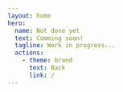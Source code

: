 ```yaml
---
layout: home
hero:
  name: Not done yet
  text: Comming soon!
  tagline: Work in progress...
  actions:
    - theme: brand
      text: Back
      link: /
---
```

